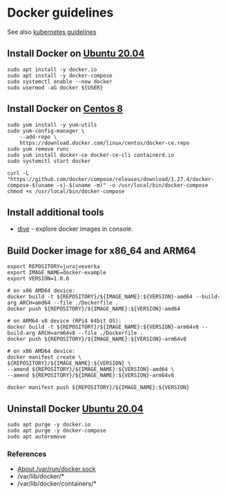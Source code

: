 # Docker guidelines
See also [kubernetes guidelines](../kubernetes)
## Install Docker on [Ubuntu 20.04](https://releases.ubuntu.com/20.04.3/ubuntu-20.04.3-live-server-amd64.iso)
```
sudo apt install -y docker.io
sudo apt install -y docker-compose
sudo systemctl enable --now docker
sudo usermod -aG docker ${USER}
```

## Install Docker on [Centos 8](http://ftp.sh.cvut.cz/centos/8.4.2105/isos/x86_64/CentOS-8.4.2105-x86_64-boot.iso)
```
sudo yum install -y yum-utils
sudo yum-config-manager \
    --add-repo \
    https://download.docker.com/linux/centos/docker-ce.repo
sudo yum remove runc
sudo yum install docker-ce docker-ce-cli containerd.io
sudo systemctl start docker

curl -L "https://github.com/docker/compose/releases/download/1.27.4/docker-compose-$(uname -s)-$(uname -m)" -o /usr/local/bin/docker-compose
chmod +x /usr/local/bin/docker-compose
```

## Install additional tools
* [dive](https://github.com/wagoodman/dive) - explore docker images in console.

## Build Docker image for x86_64 and ARM64
```
export REPOSITORY=jurajveverka
export IMAGE_NAME=docker-example
export VERSION=1.0.0
 
# on x86 AMD64 device:
docker build -t ${REPOSITORY}/${IMAGE_NAME}:${VERSION}-amd64 --build-arg ARCH=amd64 --file ./Dockerfile . 
docker push ${REPOSITORY}/${IMAGE_NAME}:${VERSION}-amd64

# on ARM64 v8 device (RPi4 64bit OS):
docker build -t ${REPOSITORY}/${IMAGE_NAME}:${VERSION}-arm64v8 --build-arg ARCH=arm64v8 --file ./Dockerfile . 
docker push ${REPOSITORY}/${IMAGE_NAME}:${VERSION}-arm64v8

# on x86 AMD64 device: 
docker manifest create \
${REPOSITORY}/${IMAGE_NAME}:${VERSION} \
--amend ${REPOSITORY}/${IMAGE_NAME}:${VERSION}-amd64 \
--amend ${REPOSITORY}/${IMAGE_NAME}:${VERSION}-arm64v8

docker manifest push ${REPOSITORY}/${IMAGE_NAME}:${VERSION}
```

## Uninstall Docker [Ubuntu 20.04](https://releases.ubuntu.com/20.04.3/ubuntu-20.04.3-live-server-amd64.iso)
```
sudo apt purge -y docker.io
sudo apt purge -y docker-compose
sudo apt autoremove
```

### References
* [About /var/run/docker.sock](https://betterprogramming.pub/about-var-run-docker-sock-3bfd276e12fd)
* /var/lib/docker/*
* /var/lib/docker/containers/*
